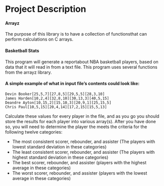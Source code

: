 # Project Description
#### Arrayz
The purpose of this library is to have a collection of functionsthat can perform calculations on C arrays.
#### Basketball Stats
This program will generate a reportabout NBA basketball players, based on data that it will read in from a text file. This program uses several functions 
from the arrayz library. 
#### A simple example of what in input file’s contents could look like:
```
Devin Booker[25,5,7][27,8,5][29,5,5][28,3,10] 
James Harden[10,2,4][32,8,10][30,13,3][40,5,15]
Deandre Ayton[10,15,2][15,10,3][20,9,1][25,15,5]
Chris Paul[10,5,15][20,4,14][17,2,15][15,5,13]
```
Calculate these values for every player in the file, and as you go you should store the results for
each player into various array(s). After you have done so, you will need to determine the player the meets the
criteria for the following twelve categories:
* The most consistent scorer, rebounder, and assister (The players with lowest standard deviation in
these categories)
* The least consistent scorer, rebounder, and assister (The players with highest standard deviation in
these categories)
* The best scorer, rebounder, and assister (players with the highest average in these categories)
* The worst scorer, rebounder, and assister (players with the lowest average in these categories)

